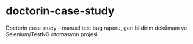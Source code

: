 # doctorin-case-study
Doctorin case study -  manuel test bug raporu, geri bildirim dokümanı ve Selenium/TestNG otomasyon projesi
